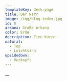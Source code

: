 ```yaml
---
templateKey: deck-page
title: Der Narr
image: /img/blog-index.jpg
id: 0
arkana: Große Arkana
color: Erde
description: Eine Karte
natural:
  - Top
  - Leichtsinn
upsidedown:
  - Verkopft
---
```

__
